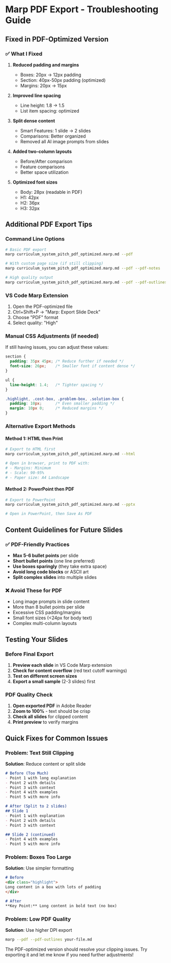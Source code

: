 # Marp PDF Export - Troubleshooting Guide

## Fixed in PDF-Optimized Version

### ✅ What I Fixed

1. **Reduced padding and margins**
   - Boxes: 20px → 12px padding
   - Section: 40px-50px padding (optimized)
   - Margins: 20px → 15px

2. **Improved line spacing**
   - Line height: 1.8 → 1.5
   - List item spacing: optimized

3. **Split dense content**
   - Smart Features: 1 slide → 2 slides
   - Comparisons: Better organized
   - Removed all AI image prompts from slides

4. **Added two-column layouts**
   - Before/After comparison
   - Feature comparisons
   - Better space utilization

5. **Optimized font sizes**
   - Body: 28px (readable in PDF)
   - H1: 42px
   - H2: 36px
   - H3: 32px

## Additional PDF Export Tips

### Command Line Options
```bash
# Basic PDF export
marp curriculum_system_pitch_pdf_optimized.marp.md --pdf

# With custom page size (if still clipping)
marp curriculum_system_pitch_pdf_optimized.marp.md --pdf --pdf-notes

# High quality output
marp curriculum_system_pitch_pdf_optimized.marp.md --pdf --pdf-outlines
```

### VS Code Marp Extension
1. Open the PDF-optimized file
2. Ctrl+Shift+P → "Marp: Export Slide Deck"
3. Choose "PDF" format
4. Select quality: "High"

### Manual CSS Adjustments (if needed)

If still having issues, you can adjust these values:

```css
section {
  padding: 35px 45px; /* Reduce further if needed */
  font-size: 26px;    /* Smaller font if content dense */
}

ul {
  line-height: 1.4;   /* Tighter spacing */
}

.highlight, .cost-box, .problem-box, .solution-box {
  padding: 10px;      /* Even smaller padding */
  margin: 10px 0;     /* Reduced margins */
}
```

### Alternative Export Methods

#### Method 1: HTML then Print
```bash
# Export to HTML first
marp curriculum_system_pitch_pdf_optimized.marp.md --html

# Open in browser, print to PDF with:
# - Margins: Minimum
# - Scale: 90-95%
# - Paper size: A4 Landscape
```

#### Method 2: PowerPoint then PDF
```bash
# Export to PowerPoint
marp curriculum_system_pitch_pdf_optimized.marp.md --pptx

# Open in PowerPoint, then Save As PDF
```

## Content Guidelines for Future Slides

### ✅ PDF-Friendly Practices
- **Max 5-6 bullet points** per slide
- **Short bullet points** (one line preferred)
- **Use boxes sparingly** (they take extra space)
- **Avoid long code blocks** or ASCII art
- **Split complex slides** into multiple slides

### ❌ Avoid These for PDF
- Long image prompts in slide content
- More than 8 bullet points per slide
- Excessive CSS padding/margins
- Small font sizes (<24px for body text)
- Complex multi-column layouts

## Testing Your Slides

### Before Final Export
1. **Preview each slide** in VS Code Marp extension
2. **Check for content overflow** (red text cutoff warnings)
3. **Test on different screen sizes**
4. **Export a small sample** (2-3 slides) first

### PDF Quality Check
1. **Open exported PDF** in Adobe Reader
2. **Zoom to 100%** - text should be crisp
3. **Check all slides** for clipped content
4. **Print preview** to verify margins

## Quick Fixes for Common Issues

### Problem: Text Still Clipping
**Solution**: Reduce content or split slide
```markdown
# Before (Too Much)
- Point 1 with long explanation
- Point 2 with details
- Point 3 with context
- Point 4 with examples
- Point 5 with more info

# After (Split to 2 slides)
## Slide 1
- Point 1 with explanation
- Point 2 with details
- Point 3 with context

## Slide 2 (continued)
- Point 4 with examples  
- Point 5 with more info
```

### Problem: Boxes Too Large
**Solution**: Use simpler formatting
```markdown
# Before
<div class="highlight">
Long content in a box with lots of padding
</div>

# After
**Key Point:** Long content in bold text (no box)
```

### Problem: Low PDF Quality
**Solution**: Use higher DPI export
```bash
marp --pdf --pdf-outlines your-file.md
```

The PDF-optimized version should resolve your clipping issues. Try exporting it and let me know if you need further adjustments!